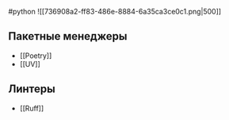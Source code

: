 #python
![[736908a2-ff83-486e-8884-6a35ca3ce0c1.png|500]]


## Пакетные менеджеры
- [[Poetry]]
- [[UV]]
## Линтеры
- [[Ruff]]